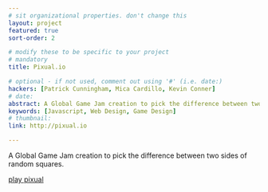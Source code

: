 ```yaml
---
# sit organizational properties. don't change this
layout: project
featured: true
sort-order: 2

# modify these to be specific to your project
# mandatory
title: Pixual.io

# optional - if not used, comment out using '#' (i.e. date:)
hackers: [Patrick Cunningham, Mica Cardillo, Kevin Conner]
# date: 
abstract: A Global Game Jam creation to pick the difference between two sides of random squares.
keywords: [Javascript, Web Design, Game Design]
# thumbnail: 
link: http://pixual.io

---
```

A Global Game Jam creation to pick the difference between two sides of random squares.
<!-- more -->
[play pixual](http://pixual.io)